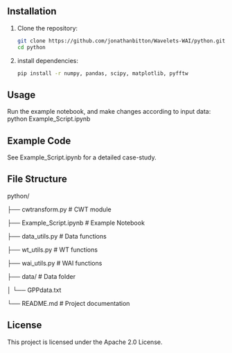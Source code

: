 ## Installation
1. Clone the repository:
   ```bash
   git clone https://github.com/jonathanbitton/Wavelets-WAI/python.git
   cd python
2. install dependencies:
   ```bash
   pip install -r numpy, pandas, scipy, matplotlib, pyfftw

## Usage
Run the example notebook, and make changes according to input data:
python Example_Script.ipynb

## Example Code
See Example_Script.ipynb for a detailed case-study.

## File Structure
python/

├── cwtransform.py         # CWT module

├── Example_Script.ipynb   # Example Notebook

├── data_utils.py          # Data functions

├── wt_utils.py            # WT functions

├── wai_utils.py           # WAI functions

├── data/                  # Data folder

│   └── GPPdata.txt

└── README.md              # Project documentation

## License
This project is licensed under the Apache 2.0 License.

